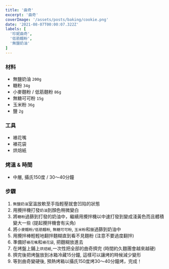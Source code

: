 ```yaml
---
title: '曲奇'
excerpt: '曲奇'
coverImage: '/assets/posts/baking/cookie.png'
date: '2021-08-07T00:00:07.322Z'
labels: [
  '珍妮曲奇',
  '低筋麵粉',
  '無鹽奶油'
]
---
```



### 材料

- 無鹽奶油 `200g`
- 糖粉 `34g`
- 小麥麵粉 / 低筋麵粉 `86g`
- 無糖可可粉 `15g`
- 玉米粉 `36g`
- 鹽 `2g`

### 工具

- 裱花嘴
- 裱花袋
- 烘焙紙


### 烤溫 & 時間

- 中層, 攝氏150度 / 30～40分鐘


### 步驟

1. `無鹽奶油`室溫放軟至手指輕壓就會凹陷的狀態
2. 用攪拌機打發`奶油`到顏色稍微變白
3. 將`糖粉`過篩到打發的奶油中，繼續用攪拌機以中速打發到變成淺黃色而且體積變大一些 (提起攪拌機會有尖角)
4. 將`小麥麵粉/低筋麵粉`, `無糖可可粉`, `玉米粉`和`鹽`過篩到奶油中
5. 用攪拌棒輕輕地翻拌麵糊直到看不見麵粉 (注意不要過度翻拌)
6. 準備好`裱花嘴`和`裱花袋`, 把麵糊放進去
7. 在烤盤上鋪上`烘焙紙`,一次性把全部的曲奇擠完 (時間約久麵團會越來越硬)
8. 擠完後把烤盤放到冰箱冷藏15分鐘, 這樣可以讓烤的時候減少變形
9. 等到曲奇變硬後, 預熱烤箱以攝氏150度烤30～40分鐘烤，完成！